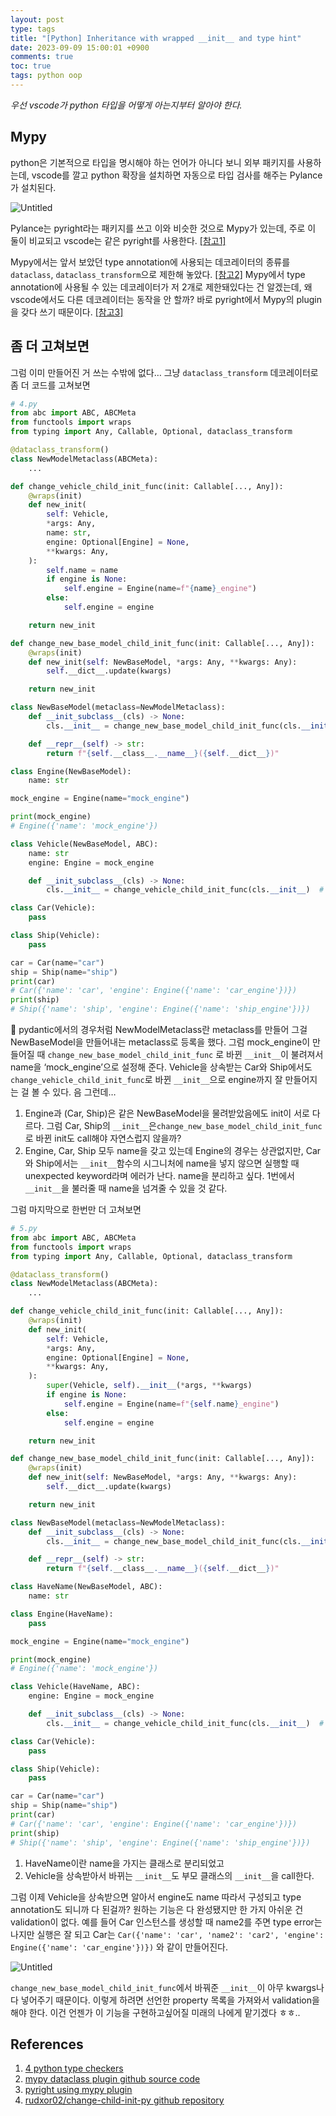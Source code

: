 ```yaml
---
layout: post
type: tags
title: "[Python] Inheritance with wrapped __init__ and type hint"
date: 2023-09-09 15:00:01 +0900
comments: true
toc: true
tags: python oop
---
```


*우선 vscode가 python 타입을 어떻게 아는지부터 알아야 한다.*

## Mypy

python은 기본적으로 타입을 명시해야 하는 언어가 아니다 보니 외부 패키지를 사용하는데, vscode를 깔고 python 확장을 설치하면 자동으로 타입 검사를 해주는 Pylance가 설치된다.

![Untitled](/assets/images/post/2023-09-09-inheritance-with-wrapped-init-and-type-hint-20230909153116.png)

Pylance는 pyright라는 패키지를 쓰고 이와 비슷한 것으로 Mypy가 있는데, 주로 이 둘이 비교되고 vscode는 같은 pyright를 사용한다. [[참고1]](https://www.infoworld.com/article/3575079/4-python-type-checkers-to-keep-your-code-clean.html)

Mypy에서는 앞서 보았던 type annotation에 사용되는 데코레이터의 종류를 `dataclass`, `dataclass_transform`으로 제한해 놓았다. [[참고2]](https://github.com/python/mypy/blob/e0f16ed027ff7bcd30d9a4dffebe95c101447b8d/mypy/plugins/dataclasses.py#L23C51-L23C51) Mypy에서 type annotation에 사용될 수 있는 데코레이터가 저 2개로 제한돼있다는 건 알겠는데, 왜 vscode에서도 다른 데코레이터는 동작을 안 할까? 바로 pyright에서 Mypy의 plugin을 갖다 쓰기 때문이다. [[참고3]](https://github.com/microsoft/pyright/blob/main/docs/mypy-comparison.md#plugins)

## 좀 더 고쳐보면

그럼 이미 만들어진 거 쓰는 수밖에 없다… 그냥 `dataclass_transform` 데코레이터로 좀 더 코드를 고쳐보면

```python
# 4.py
from abc import ABC, ABCMeta
from functools import wraps
from typing import Any, Callable, Optional, dataclass_transform

@dataclass_transform()
class NewModelMetaclass(ABCMeta):
    ...

def change_vehicle_child_init_func(init: Callable[..., Any]):
    @wraps(init)
    def new_init(
        self: Vehicle,
        *args: Any,
        name: str,
        engine: Optional[Engine] = None,
        **kwargs: Any,
    ):
        self.name = name
        if engine is None:
            self.engine = Engine(name=f"{name}_engine")
        else:
            self.engine = engine

    return new_init

def change_new_base_model_child_init_func(init: Callable[..., Any]):
    @wraps(init)
    def new_init(self: NewBaseModel, *args: Any, **kwargs: Any):
        self.__dict__.update(kwargs)

    return new_init

class NewBaseModel(metaclass=NewModelMetaclass):
    def __init_subclass__(cls) -> None:
        cls.__init__ = change_new_base_model_child_init_func(cls.__init__)  # type: ignore

    def __repr__(self) -> str:
        return f"{self.__class__.__name__}({self.__dict__})"

class Engine(NewBaseModel):
    name: str

mock_engine = Engine(name="mock_engine")

print(mock_engine)
# Engine({'name': 'mock_engine'})

class Vehicle(NewBaseModel, ABC):
    name: str
    engine: Engine = mock_engine

    def __init_subclass__(cls) -> None:
        cls.__init__ = change_vehicle_child_init_func(cls.__init__)  # type: ignore

class Car(Vehicle):
    pass

class Ship(Vehicle):
    pass

car = Car(name="car")
ship = Ship(name="ship")
print(car)
# Car({'name': 'car', 'engine': Engine({'name': 'car_engine'})})
print(ship)
# Ship({'name': 'ship', 'engine': Engine({'name': 'ship_engine'})})
```

🤔 pydantic에서의 경우처럼 NewModelMetaclass란 metaclass를 만들어 그걸 NewBaseModel을 만들어내는 metaclass로 등록을 했다. 그럼 mock_engine이 만들어질 때 `change_new_base_model_child_init_func` 로 바뀐 `__init__`이 불려져서 name을 ‘mock_engine’으로 설정해 준다. Vehicle을 상속받는 Car와 Ship에서도 `change_vehicle_child_init_func`로 바뀐 `__init__`으로 engine까지 잘 만들어지는 걸 볼 수 있다. 음 그런데…

1. Engine과 (Car, Ship)은 같은 NewBaseModel을 물려받았음에도 init이 서로 다르다. 그럼 Car, Ship의 `__init__`은`change_new_base_model_child_init_func` 로 바뀐 init도 call해야 자연스럽지 않을까?
2. Engine, Car, Ship 모두 name을 갖고 있는데 Engine의 경우는 상관없지만, Car와 Ship에서는 `__init__`함수의 시그니처에 name을 넣지 않으면 실행할 때 unexpected keyword라며 에러가 난다. name을 분리하고 싶다. 1번에서 `__init__`을 불러줄 때 name을 넘겨줄 수 있을 것 같다.

그럼 마지막으로 한번만 더 고쳐보면

```python
# 5.py
from abc import ABC, ABCMeta
from functools import wraps
from typing import Any, Callable, Optional, dataclass_transform

@dataclass_transform()
class NewModelMetaclass(ABCMeta):
    ...

def change_vehicle_child_init_func(init: Callable[..., Any]):
    @wraps(init)
    def new_init(
        self: Vehicle,
        *args: Any,
        engine: Optional[Engine] = None,
        **kwargs: Any,
    ):
        super(Vehicle, self).__init__(*args, **kwargs)
        if engine is None:
            self.engine = Engine(name=f"{self.name}_engine")
        else:
            self.engine = engine

    return new_init

def change_new_base_model_child_init_func(init: Callable[..., Any]):
    @wraps(init)
    def new_init(self: NewBaseModel, *args: Any, **kwargs: Any):
        self.__dict__.update(kwargs)

    return new_init

class NewBaseModel(metaclass=NewModelMetaclass):
    def __init_subclass__(cls) -> None:
        cls.__init__ = change_new_base_model_child_init_func(cls.__init__)  # type: ignore

    def __repr__(self) -> str:
        return f"{self.__class__.__name__}({self.__dict__})"

class HaveName(NewBaseModel, ABC):
    name: str

class Engine(HaveName):
    pass

mock_engine = Engine(name="mock_engine")

print(mock_engine)
# Engine({'name': 'mock_engine'})

class Vehicle(HaveName, ABC):
    engine: Engine = mock_engine

    def __init_subclass__(cls) -> None:
        cls.__init__ = change_vehicle_child_init_func(cls.__init__)  # type: ignore

class Car(Vehicle):
    pass

class Ship(Vehicle):
    pass

car = Car(name="car")
ship = Ship(name="ship")
print(car)
# Car({'name': 'car', 'engine': Engine({'name': 'car_engine'})})
print(ship)
# Ship({'name': 'ship', 'engine': Engine({'name': 'ship_engine'})})
```

1. HaveName이란 name을 가지는 클래스로 분리되었고
2. Vehicle을 상속받아서 바뀌는 `__init__`도 부모 클래스의 `__init__`을 call한다.

그럼 이제 Vehicle을 상속받으면 알아서 engine도 name 따라서 구성되고 type annotation도 되니까 다 된걸까? 원하는 기능은 다 완성됐지만 한 가지 아쉬운 건 validation이 없다. 예를 들어 Car 인스턴스를 생성할 때 name2를 주면 type error는 나지만 실행은 잘 되고 Car는 `Car({'name': 'car', 'name2': 'car2', 'engine': Engine({'name': 'car_engine'})})` 와 같이 만들어진다.

![Untitled](/assets/images/post/2023-09-09-inheritance-with-wrapped-init-and-type-hint-20230909153159.png)

`change_new_base_model_child_init_func`에서 바꿔준 `__init__`이 아무 kwargs나 다 넣어주기 때문이다. 이렇게 하려면 선언한 property 목록을 가져와서 validation을 해야 한다. 이건 언젠가 이 기능을 구현하고싶어질 미래의 나에게 맡기겠다 ㅎㅎ..

## References

1. [4 python type checkers](https://www.infoworld.com/article/3575079/4-python-type-checkers-to-keep-your-code-clean.html)
2. [mypy dataclass plugin github source code](https://github.com/python/mypy/blob/e0f16ed027ff7bcd30d9a4dffebe95c101447b8d/mypy/plugins/dataclasses.py#L23C51-L23C51)
3. [pyright using mypy plugin](https://github.com/microsoft/pyright/blob/main/docs/mypy-comparison.md#plugins)
4. [rudxor02/change-child-init-py github repository](https://github.com/rudxor02/change-child-init-py)
